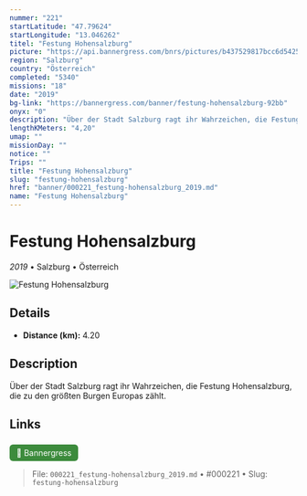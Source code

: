 ```yaml
---
nummer: "221"
startLatitude: "47.79624"
startLongitude: "13.046262"
titel: "Festung Hohensalzburg"
picture: "https://api.bannergress.com/bnrs/pictures/b437529817bcc6d5425441abf3144440"
region: "Salzburg"
country: "Österreich"
completed: "5340"
missions: "18"
date: "2019"
bg-link: "https://bannergress.com/banner/festung-hohensalzburg-92bb"
onyx: "0"
description: "Über der Stadt Salzburg ragt ihr Wahrzeichen, die Festung Hohensalzburg, die zu den größten Burgen Europas zählt."
lengthKMeters: "4,20"
umap: ""
missionDay: ""
notice: ""
Trips: ""
title: "Festung Hohensalzburg"
slug: "festung-hohensalzburg"
href: "banner/000221_festung-hohensalzburg_2019.md"
name: "Festung Hohensalzburg"
---
```

# Festung Hohensalzburg

*2019* • Salzburg • Österreich

![Festung Hohensalzburg](https://api.bannergress.com/bnrs/pictures/b437529817bcc6d5425441abf3144440)



## Details
- **Distance (km):** 4.20






## Description
Über der Stadt Salzburg ragt ihr Wahrzeichen, die Festung Hohensalzburg, die zu den größten Burgen Europas zählt.



## Links
<a href="https://bannergress.com/banner/festung-hohensalzburg-92bb" style="display:inline-block;margin:6px 8px 0 0;padding:6px 12px;background:#3c8b3c;color:#fff;text-decoration:none;border-radius:6px;">🔗 Bannergress</a>




> File: `000221_festung-hohensalzburg_2019.md` • #000221 • Slug: `festung-hohensalzburg`
